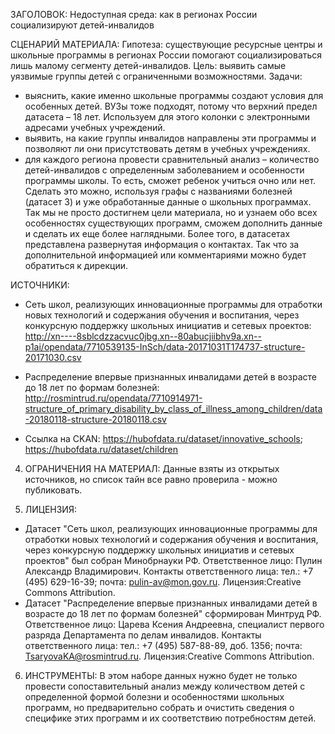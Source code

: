 ЗАГОЛОВОК: Недоступная среда: как в регионах России социализируют детей-инвалидов

СЦЕНАРИЙ МАТЕРИАЛА:
Гипотеза: существующие ресурсные центры и школьные программы в регионах России помогают социализироваться лишь малому сегменту детей-инвалидов. 
Цель: выявить самые уязвимые группы детей с ограниченными возможностями.
Задачи:
- выяснить, какие именно школьные программы создают условия для особенных детей. ВУЗы тоже подходят, потому что верхний предел датасета – 18 лет. Используем для этого колонки с электронными адресами учебных учреждений. 
- выявить, на какие группы инвалидов направлены эти программы и позволяют ли они присутствовать детям в учебных учреждениях. 
- для каждого региона провести сравнительный анализ – количество детей-инвалидов с определенным заболеванием и особенности программы школы. То есть, сможет ребенок учиться очно или нет. Сделать это можно, используя графы с названиями болезней (датасет 3) и уже обработанные данные о школьных программах. 
Так мы не просто достигнем цели материала, но и узнаем обо всех особенностях существующих программ, сможем дополнить данные и сделать их еще более наглядными. Более того, в датасетах представлена развернутая информация о контактах. Так что за дополнительной информацией или комментариями можно будет обратиться к дирекции.

ИСТОЧНИКИ:
- Сеть школ, реализующих инновационные программы для отработки новых технологий и содержания обучения и воспитания, через конкурсную поддержку школьных инициатив и сетевых проектов:
http://xn----8sblcdzzacvuc0jbg.xn--80abucjiibhv9a.xn--p1ai/opendata/7710539135-InSch/data-20171031T174737-structure-20171030.csv

- Распределение впервые признанных инвалидами детей в возрасте до 18 лет по формам болезней:
http://rosmintrud.ru/opendata/7710914971-structure_of_primary_disability_by_class_of_illness_among_children/data-20180118-structure-20180118.csv

- Ссылка на CKAN: https://hubofdata.ru/dataset/innovative_schools; https://hubofdata.ru/dataset/children

4. ОГРАНИЧЕНИЯ НА МАТЕРИАЛ:
Данные взяты из открытых источников, но список тайн все равно проверила - можно публиковать.

5. ЛИЦЕНЗИЯ:
- Датасет "Сеть школ, реализующих инновационные программы для отработки новых технологий и содержания обучения и воспитания, через конкурсную поддержку школьных инициатив и сетевых проектов" был собран Минобрнауки РФ. Ответственное лицо: Пулин Александр Владимирович. Контакты ответственного лица: тел.: +7 (495) 629-16-39; почта: pulin-av@mon.gov.ru. Лицензия:Creative Commons Attribution.
- Датасет "Распределение впервые признанных инвалидами детей в возрасте до 18 лет по формам болезней" сформирован Минтруд РФ. Ответственное лицо: Царева Ксения Андреевна, специалист первого разряда Департамента по делам инвалидов. Контакты ответственного лица: тел.: +7 (495) 587-88-89, доб. 1356; почта: TsaryovaKA@rosmintrud.ru. Лицензия:Creative Commons Attribution.

6. ИНСТРУМЕНТЫ: 
В этом наборе данных нужно будет не только провести сопоставительный анализ между количеством детей с определенной формой болезни и особенностями школьных программ, но предварительно собрать и очистить сведения о специфике этих программ и их соответствию потребностям детей.
